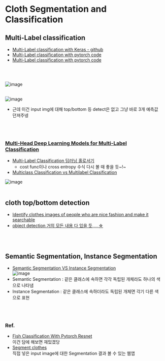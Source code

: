 Cloth Segmentation and Classification
===
## Multi-Label classification
- [Multi-Label classification with Keras - github](https://github.com/KerasKorea/KEKOxTutorial/blob/master/35_%EC%BC%80%EB%9D%BC%EC%8A%A4%EB%A5%BC%20%EC%9D%B4%EC%9A%A9%ED%95%9C%20%EB%8B%A4%EC%A4%91%20%EB%9D%BC%EB%B2%A8%20%EB%B6%84%EB%A5%98.md)  
- [Multi-Label classification with pytorch code](https://dacon.io/codeshare/2354)  
- [Multi-Label classification with pytorch code](https://learnopencv.com/multi-label-image-classification-with-pytorch/)    
<br>
<br>

![image](https://user-images.githubusercontent.com/50016477/160733541-674587ad-49b5-475f-80a6-f6ed333309a9.png)  
<br>

![image](https://user-images.githubusercontent.com/50016477/160733788-c1d0c8d7-4521-452f-b37d-8b2abf4919df.png)
- 근데 이건 input img에 대해 top/bottom 등 detect은 없고 그냥 바로 3개 예측값 던져주넹  
<br>
<br>

### [Multi-Head Deep Learning Models for Multi-Label Classification](https://debuggercafe.com/multi-head-deep-learning-models-for-multi-label-classification/)  
- [Multi-Label Classification 딥러닝 홀로서기](https://youtu.be/is_Vw-aJMg4)  
  - cost func이나 cross entropy 수식 다시 볼 때 좋을 듯~!~
- [Multiclass Classification vs Multilabel Classification](https://youtu.be/ZzFaL6901lE)  

![image](https://user-images.githubusercontent.com/50016477/160737221-51d6cbdf-3f50-4eec-8ebd-eb85cbad8aeb.png)
<br>
<br>

## cloth top/bottom detection
- [Identify clothes images of people who are nice fashion and make it searchable](https://gigazine.net/gsc_news/en/20161027-fashion-snap-detection-retrieval/)  
- [object detection 거의 모든 내용 다 있을 듯,,,,,☆](https://velog.io/@hanlyang0522/01%EA%B0%95-Object-Detection-Overview)  
<br>
<br>

## Semantic Segmentation, Instance Segmentation
- [Semantic Segmentation VS Instance Segmentation](https://pytorchhair.gitbook.io/project/introduction/semantic-segmentation)  
![image](https://user-images.githubusercontent.com/50016477/160753452-c4a4a18d-9785-46b5-9d94-62032c7c4fab.png)  
- Semantic Segmentation : 같은 클래스에 속하면 각각 독립된 개체라도 하나의 색으로 나타냄  
- Instance Segmentation : 같은 클래스에 속하더라도 독립된 개체면 각기 다른 색으로 표현  
<br>
<br>

### Ref.
- [Fish Classification With Pytorch Resnet](https://blacksuan19.dev/projects/fish-classification-with-pytorch-resnet/)  
  이건 담에 해보면 재밌겠당  
- [Segment clothes](https://clothssegmentation.herokuapp.com/)  
  직접 넣은 input image에 대한 Segmentation 결과 볼 수 있는 웹앱  
  
